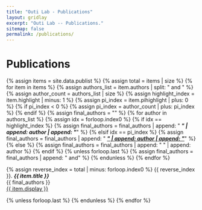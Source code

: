 ```yaml
---
title: "Outi Lab - Publications"
layout: gridlay
excerpt: "Outi Lab -- Publications."
sitemap: false
permalink: /publications/
---
```


# Publications

{% assign items = site.data.publist %}
{% assign total = items | size %}
{% for item in items %}
  {% assign authors_list = item.authors | split: " and " %}
  {% assign author_count = authors_list | size %}
  {% assign highlight_index = item.highlight | minus: 1 %}
  {% assign pi_index = item.pihighlight | plus: 0 %}
  {% if pi_index < 0 %}
    {% assign pi_index = author_count | plus: pi_index %}
  {% endif %}
  {% assign final_authors = "" %}
  {% for author in authors_list %}
    {% assign idx = forloop.index0 %}
    {% if idx == highlight_index %}
      {% assign final_authors = final_authors | append: " <strong><em>" | append: author | append: "</em></strong>" %}
    {% elsif idx == pi_index %}
      {% assign final_authors = final_authors | append: " <strong><u><em>" | append: author | append: "</em></u></strong>" %}
    {% else %}
      {% assign final_authors = final_authors | append: " " | append: author %}
    {% endif %}
    {% unless forloop.last %}
      {% assign final_authors = final_authors | append: " and" %}
    {% endunless %}
  {% endfor %}

  {% assign reverse_index = total | minus: forloop.index0 %}
  {{ reverse_index }}. **_{{ item.title }}_**  
  {{ final_authors }}  
  <a href="{{ item.url }}">{{ item.display }}</a>

  {% unless forloop.last %}
  {% endunless %}
{% endfor %}